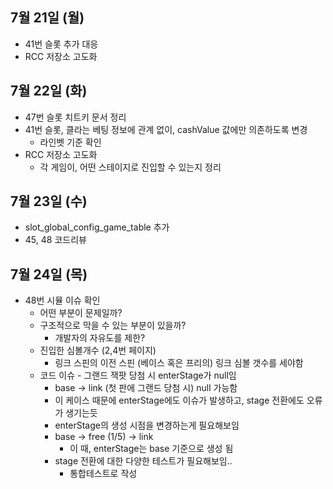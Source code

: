 
## 7월 21일 (월)

- 41번 슬롯 추가 대응
- RCC 저장소 고도화


## 7월 22일 (화)

- 47번 슬롯 치트키 문서 정리
- 41번 슬롯, 클라는 베팅 정보에 관계 없이, cashValue 값에만 의존하도록 변경
	- 라인벳 기준 확인
- RCC 저장소 고도화
	- 각 게임이, 어떤 스테이지로 진입할 수 있는지 정리


## 7월 23일 (수)

- slot_global_config_game_table 추가
- 45, 48 코드리뷰

## 7월 24일 (목)

- 48번 시뮬 이슈 확인
	- 어떤 부분이 문제일까?
	- 구조적으로 막을 수 있는 부분이 있을까?
		- 개발자의 자유도를 제한?
	- 진입한 심볼개수 (2,4번 페이지)
		- 링크 스핀의 이전 스핀 (베이스 혹은 프리의) 링크 심볼 갯수를 세야함
	- 코드 이슈 - 그랜드 잭팟 당첨 시 enterStage가 null임
		- base -> link (첫 판에 그랜드 당첨 시) null 가능함
		- 이 케이스 때문에 enterStage에도 이슈가 발생하고, stage 전환에도 오류가 생기는듯
		- enterStage의 생성 시점을 변경하는게 필요해보임
		- base -> free (1/5) -> link 
			- 이 때, enterStage는 base 기준으로 생성 됨
		- stage 전환에 대한 다양한 테스트가 필요해보임..
			- 통합테스트로 작성